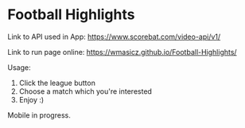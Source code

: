 # Football Highlights
Link to API used in App: https://www.scorebat.com/video-api/v1/

Link to run page online: https://wmasicz.github.io/Football-Highlights/

Usage:
1. Click the league button
2. Choose a match which you're interested
3. Enjoy :)

Mobile in progress.
